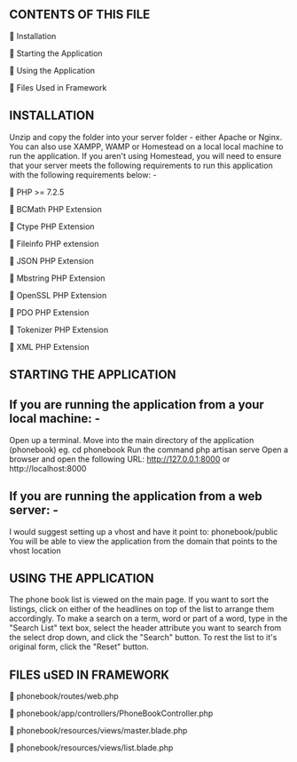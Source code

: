 CONTENTS OF THIS FILE
---------------------

 🚀 Installation
 
 🚀 Starting the Application
 
 🚀 Using the Application
 
 🚀 Files Used in Framework


INSTALLATION
------------

Unzip and copy the folder into your server folder - either Apache or Nginx.
You can also use XAMPP, WAMP or Homestead on a local local machine to run the application.
If you aren't using Homestead, you will need to ensure that your server meets the following requirements to run
this application with the following requirements below: -

🚀 PHP >= 7.2.5

🚀 BCMath PHP Extension

🚀 Ctype PHP Extension

🚀 Fileinfo PHP extension

🚀 JSON PHP Extension

🚀 Mbstring PHP Extension

🚀 OpenSSL PHP Extension

🚀 PDO PHP Extension

🚀 Tokenizer PHP Extension

🚀 XML PHP Extension


STARTING THE APPLICATION
------------------------

If you are running the application from a your local machine: -
---------------------------------------------------------------
Open up a terminal. Move into the main directory of the application (phonebook) eg. cd phonebook
Run the command php artisan serve
Open a browser and open the following URL: http://127.0.0.1:8000 or http://localhost:8000

If you are running the application from a web server: -
-------------------------------------------------------
I would suggest setting up a vhost and have it point to: phonebook/public
You will be able to view the application from the domain that points to the vhost location


USING THE APPLICATION
---------------------

The phone book list is viewed on the main page.
If you want to sort the listings, click on either of the headlines on top of the list to arrange them accordingly.
To make a search on a term, word or part of a word, type in the "Search List" text box, select the header
attribute you want to search from the select drop down, and click the "Search" button. To rest the list to it's
original form, click the "Reset" button.

FILES uSED IN FRAMEWORK
-----------------------

🚀 phonebook/routes/web.php

🚀 phonebook/app/controllers/PhoneBookController.php

🚀 phonebook/resources/views/master.blade.php

🚀 phonebook/resources/views/list.blade.php
